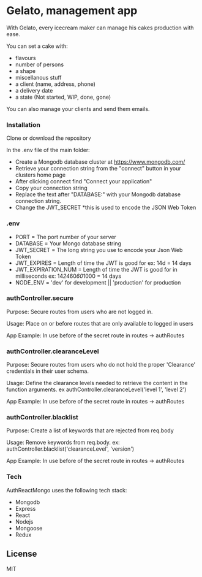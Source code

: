 # Gelato, management app

With Gelato, every icecream maker can manage his cakes production with ease.

You can set a cake with:
- flavours
- number of persons
- a shape
- miscellanous stuff
- a client (name, address, phone)
- a delivery date
- a state (Not started, WIP, done, gone)

You can also manage your clients and send them emails.

### Installation

Clone or download the repository

In the .env file of the main folder:
  - Create a Mongodb database cluster at https://www.mongodb.com/
  - Retrieve your connection string from the "connect" button in your clusters home page
  - After clicking connect find "Connect your application"
  - Copy your connection string
  - Replace the text after "DATABASE:" with your Mongodb database connection string.
  - Change the JWT_SECRET *this is used to encode the JSON Web Token

### .env

  - PORT = The port number of your server
  - DATABASE = Your Mongo database string
  - JWT_SECRET = The long string you use to encode your Json Web Token 
  - JWT_EXPIRES = Length of time the JWT is good for ex: 14d = 14 days
  - JWT_EXPIRATION_NUM = Length of time the JWT is good for in milliseconds ex: 14*24*60*60*1000 = 14 days
  - NODE_ENV = 'dev' for development || 'production' for production
 
### authController.secure

Purpose: Secure routes from users who are not logged in. 

Usage: Place on or before routes that are only available to logged in users

App Example: In use before of the secret route in routes -> authRoutes

### authController.clearanceLevel

Purpose: Secure routes from users who do not hold the proper 'Clearance' credentials in their user schema. 

Usage: Define the clearance levels needed to retrieve the content in the function arguments. ex authController.clearanceLevel('level 1', 'level 2')

App Example: In use before of the secret route in routes -> authRoutes

### authController.blacklist

Purpose: Create a list of keywords that are rejected from req.body

Usage: Remove keywords from req.body. ex: authController.blacklist('clearanceLevel', 'version')

App Example: In use before of the secret route in routes -> authRoutes


### Tech

AuthReactMongo uses the following tech stack:

  - Mongodb
  - Express
  - React
  - Nodejs
  - Mongoose
  - Redux

License
----

MIT
